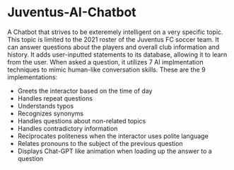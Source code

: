# Juventus-AI-Chatbot
A Chatbot that strives to be exteremely intelligent on a very specific topic. This topic is limited to the 2021 roster of the Juventus FC soccer team. It can answer questions about the players and overall club information and history. It adds user-inputted statements to its database, allowing it to learn from the user. When asked a question, it utilizes 7 AI implmentation techniques to mimic human-like conversation skills. 
These are the 9 implementations:
- Greets the interactor based on the time of day
- Handles repeat questions
- Understands typos
- Recognizes synonyms
- Handles questions about non-related topics
- Handles contradictory information
- Reciprocates politeness when the interactor uses polite language
- Relates pronouns to the subject of the previous question
- Displays Chat-GPT like animation when loading up the answer to a question

